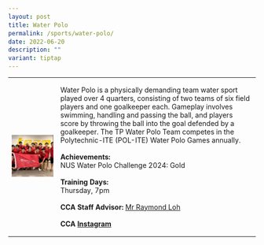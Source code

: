 ```yaml
---
layout: post
title: Water Polo
permalink: /sports/water-polo/
date: 2022-06-20
description: ""
variant: tiptap
---
```

<table style="minWidth: 50px">
<colgroup>
<col>
<col>
</colgroup>
<tbody>
<tr>
<td rowspan="1" colspan="1">
<div class="isomer-image-wrapper">
<img style="width: 100%" height="auto" width="100%" alt="" src="/images/Sports/Water_Polo_1.png">
</div>
</td>
<td rowspan="1" colspan="1">
<p>Water Polo is a physically demanding team water sport played over 4 quarters,
consisting of two teams of six field players and one goalkeeper each. Gameplay
involves swimming, handling and passing the ball, and players score by
throwing the ball into the goal defended by a goalkeeper. The TP Water
Polo Team competes in the Polytechnic-ITE (POL-ITE) Water Polo Games annually.
<br>
<br><strong>Achievements:</strong>
<br>NUS Water Polo Challenge 2024: Gold
<br>
<br><strong>Training Days:</strong>
<br>Thursday, 7pm
<br>
<br><strong>CCA Staff Advisor:</strong>  <a href="mailto:Raymond_Loh@tp.edu.sg" rel="noopener noreferrer nofollow" target="_blank">Mr Raymond Loh</a>
<br>
<br><strong>CCA <a href="https://www.instagram.com/temasekwaterpolo/" rel="noopener noreferrer nofollow" target="_blank">Instagram</a></strong>
</p>
</td>
</tr>
</tbody>
</table>
<p></p>